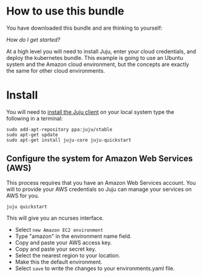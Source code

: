 # How to use this bundle

You have downloaded this bundle and are thinking to yourself:

*How do I get started?*

At a high level you will need to install Juju, enter your cloud credentials,
and deploy the kubernetes bundle.  This example is going to use an Ubuntu
system and the Amazon cloud environment, but the concepts are exactly the same
for other cloud environments.

# Install

You will need to [install the Juju client](https://juju.ubuntu.com/install) on
your local system type the following in a terminal:

    sudo add-apt-repository ppa:juju/stable
    sudo apt-get update
    sudo apt-get install juju-core juju-quickstart

## Configure the system for Amazon Web Services (AWS)

This process requires that you have an Amazon Web Services account.  You will
to provide your AWS credentials so Juju can manage your services on AWS for you.

    juju quickstart

This will give you an ncurses interface.

- Select `new Amazon EC2 environment`
- Type "amazon" in the environment name field.
- Copy and paste your AWS access key.
- Copy and paste your secret key.
- Select the nearest region to your location.
- Make this the default environment.
- Select `save` to write the changes to your environments.yaml file.
